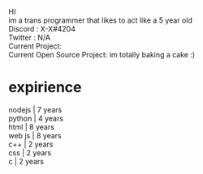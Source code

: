 HI<br>
im a trans programmer that likes to act like a 5 year old<br>
Discord : X-X#4204<br>
Twitter : N/A<br>
Current Project: <br>
Current Open Source Project: im totally baking a cake :)<br>
<h1>expirience</h1>
nodejs | 7 years<br>
python | 4 years<br>
html | 8 years<br>
web js | 8 years<br>
c++ | 2 years<br>
css | 2 years<br>
c | 2 years<br>
